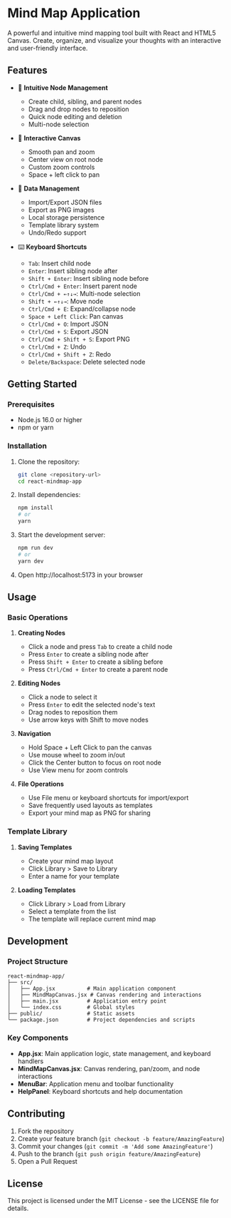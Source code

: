 # Mind Map Application

A powerful and intuitive mind mapping tool built with React and HTML5 Canvas. Create, organize, and visualize your thoughts with an interactive and user-friendly interface.

## Features

- 🎯 **Intuitive Node Management**
  - Create child, sibling, and parent nodes
  - Drag and drop nodes to reposition
  - Quick node editing and deletion
  - Multi-node selection

- 🎨 **Interactive Canvas**
  - Smooth pan and zoom
  - Center view on root node
  - Custom zoom controls
  - Space + left click to pan

- 💾 **Data Management**
  - Import/Export JSON files
  - Export as PNG images
  - Local storage persistence
  - Template library system
  - Undo/Redo support

- ⌨️ **Keyboard Shortcuts**
  - `Tab`: Insert child node
  - `Enter`: Insert sibling node after
  - `Shift + Enter`: Insert sibling node before
  - `Ctrl/Cmd + Enter`: Insert parent node
  - `Ctrl/Cmd + ←↑↓→`: Multi-node selection
  - `Shift + ←↑↓→`: Move node
  - `Ctrl/Cmd + E`: Expand/collapse node
  - `Space + Left Click`: Pan canvas
  - `Ctrl/Cmd + O`: Import JSON
  - `Ctrl/Cmd + S`: Export JSON
  - `Ctrl/Cmd + Shift + S`: Export PNG
  - `Ctrl/Cmd + Z`: Undo
  - `Ctrl/Cmd + Shift + Z`: Redo
  - `Delete/Backspace`: Delete selected node

## Getting Started

### Prerequisites

- Node.js 16.0 or higher
- npm or yarn

### Installation

1. Clone the repository:
   ```bash
   git clone <repository-url>
   cd react-mindmap-app
   ```

2. Install dependencies:
   ```bash
   npm install
   # or
   yarn
   ```

3. Start the development server:
   ```bash
   npm run dev
   # or
   yarn dev
   ```

4. Open http://localhost:5173 in your browser

## Usage

### Basic Operations

1. **Creating Nodes**
   - Click a node and press `Tab` to create a child node
   - Press `Enter` to create a sibling node after
   - Press `Shift + Enter` to create a sibling before
   - Press `Ctrl/Cmd + Enter` to create a parent node

2. **Editing Nodes**
   - Click a node to select it
   - Press `Enter` to edit the selected node's text
   - Drag nodes to reposition them
   - Use arrow keys with Shift to move nodes

3. **Navigation**
   - Hold Space + Left Click to pan the canvas
   - Use mouse wheel to zoom in/out
   - Click the Center button to focus on root node
   - Use View menu for zoom controls

4. **File Operations**
   - Use File menu or keyboard shortcuts for import/export
   - Save frequently used layouts as templates
   - Export your mind map as PNG for sharing

### Template Library

1. **Saving Templates**
   - Create your mind map layout
   - Click Library > Save to Library
   - Enter a name for your template

2. **Loading Templates**
   - Click Library > Load from Library
   - Select a template from the list
   - The template will replace current mind map

## Development

### Project Structure

```
react-mindmap-app/
├── src/
│   ├── App.jsx          # Main application component
│   ├── MindMapCanvas.jsx # Canvas rendering and interactions
│   ├── main.jsx         # Application entry point
│   └── index.css        # Global styles
├── public/              # Static assets
└── package.json         # Project dependencies and scripts
```

### Key Components

- **App.jsx**: Main application logic, state management, and keyboard handlers
- **MindMapCanvas.jsx**: Canvas rendering, pan/zoom, and node interactions
- **MenuBar**: Application menu and toolbar functionality
- **HelpPanel**: Keyboard shortcuts and help documentation

## Contributing

1. Fork the repository
2. Create your feature branch (`git checkout -b feature/AmazingFeature`)
3. Commit your changes (`git commit -m 'Add some AmazingFeature'`)
4. Push to the branch (`git push origin feature/AmazingFeature`)
5. Open a Pull Request

## License

This project is licensed under the MIT License - see the LICENSE file for details.
